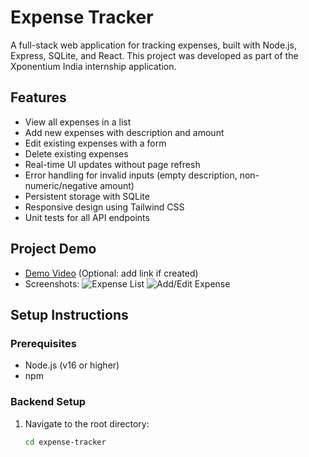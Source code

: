 # Expense Tracker

A full-stack web application for tracking expenses, built with Node.js, Express, SQLite, and React. This project was developed as part of the Xponentium India internship application.

## Features
- View all expenses in a list
- Add new expenses with description and amount
- Edit existing expenses with a form
- Delete existing expenses
- Real-time UI updates without page refresh
- Error handling for invalid inputs (empty description, non-numeric/negative amount)
- Persistent storage with SQLite
- Responsive design using Tailwind CSS
- Unit tests for all API endpoints

## Project Demo
- [Demo Video](https://drive.google.com/your-video-link) (Optional: add link if created)
- Screenshots:
  ![Expense List](screenshots/expense-list.png)
  ![Add/Edit Expense](screenshots/add-edit.png)

## Setup Instructions

### Prerequisites
- Node.js (v16 or higher)
- npm

### Backend Setup
1. Navigate to the root directory:
   ```bash
   cd expense-tracker